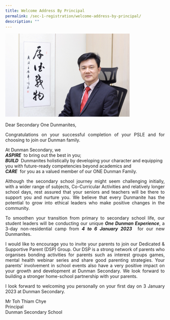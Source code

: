 ```yaml
---
title: Welcome Address By Principal
permalink: /sec-1-registration/welcome-address-by-principal/
description: ""
---
```

<img src="/images/Sec%201%20Registration/Mr%20Toh_1.jpeg" style="width:78%">

Dear Secondary One Dunmanites,

<p style="text-align: justify;">Congratulations on your successful completion of your PSLE and for choosing to join our Dunman family.</p>

At Dunman Secondary, we<br>
***ASPIRE***  to bring out the best in you;<br>
***BUILD***  Dunmanites holistically by developing your character and equipping you with future-ready competencies beyond academics and<br>
***CARE***  for you as a valued member of our ONE Dunman Family.

<p style="text-align: justify;">Although the secondary school journey might seem challenging initially, with a wider range of subjects, Co-Curricular Activities and relatively longer school days, rest assured that your seniors and teachers will be there to support you and nurture you. We believe that every Dunmanite has the potential to grow into ethical leaders who make positive changes in the community.</p>

<p style="text-align: justify;">To smoothen your transition from primary to secondary school life, our student leaders will be conducting our unique <b><i>One Dunman Experience</i></b>, a 3-day non-residential camp from <b><i>4 to 6 January 2023</i></b>  for our new Dunmanites.</p>

<p style="text-align: justify;">I would like to encourage you to invite your parents to join our Dedicated & Supportive Parent (DSP) Group. Our DSP is a strong network of parents who organises bonding activities for parents such as interest groups games, mental health webinar series and share good parenting strategies. Your parents’ involvement in school events also have a very positive impact on your growth and development at Dunman Secondary. We look forward to building a stronger home-school partnership with your parents.</p>

<p style="text-align: justify;">I look forward to welcoming you personally on your first day on 3 January 2023 at Dunman Secondary.</p>

Mr Toh Thiam Chye<br>
Principal<br>
Dunman Secondary School